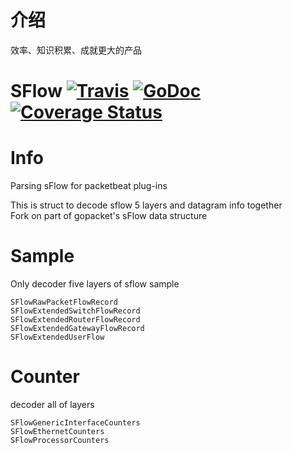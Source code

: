 # 介绍

效率、知识积累、成就更大的产品

# SFlow [![Travis](https://travis-ci.org/lflxp/sflow.svg?branch=master)](https://api.travis-ci.org/lflxp/sflow) [![GoDoc](https://godoc.org/github.com/lflxp/sflow?status.svg)](https://godoc.org/github.com/lflxp/sflow) [![Coverage Status](https://coveralls.io/repos/github/lflxp/sflow/badge.svg?branch=master)](https://coveralls.io/github/lflxp/sflow?branch=master)

# Info
Parsing sFlow for packetbeat plug-ins

This is struct to decode sflow 5 layers and datagram info together  
Fork on part of gopacket's sFlow data structure


# Sample

Only decoder five layers of sflow sample

```
SFlowRawPacketFlowRecord
SFlowExtendedSwitchFlowRecord
SFlowExtendedRouterFlowRecord
SFlowExtendedGatewayFlowRecord
SFlowExtendedUserFlow
```

# Counter

decoder all of layers

```
SFlowGenericInterfaceCounters
SFlowEthernetCounters
SFlowProcessorCounters
```